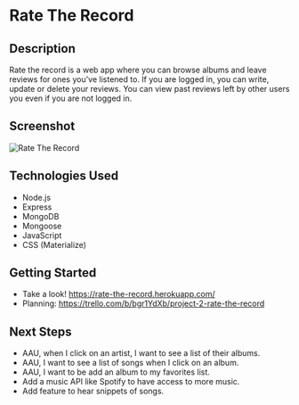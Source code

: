 # Rate The Record

## Description
Rate the record is a web app where you can browse albums and leave reviews for ones you've listened to. If you are logged in, you can write, update or delete your reviews. You can view past reviews left by other users you even if you are not logged in.

## Screenshot
![Rate The Record]()

## Technologies Used
- Node.js
- Express
- MongoDB
- Mongoose
- JavaScript
- CSS (Materialize)

## Getting Started
- Take a look! https://rate-the-record.herokuapp.com/
- Planning: https://trello.com/b/bgr1YdXb/project-2-rate-the-record

## Next Steps
- AAU, when I click on an artist, I want to see a list of their albums.
- AAU, I want to see a list of songs when I click on an album.
- AAU, I want to be add an album to my favorites list.
- Add a music API like Spotify to have access to more music.
- Add feature to hear snippets of songs.